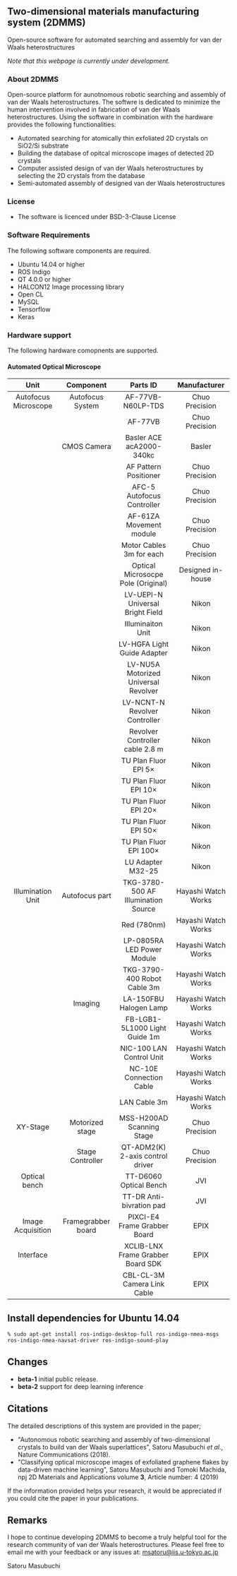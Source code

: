 ## Two-dimensional materials manufacturing system (2DMMS)
Open-source software for automated searching and assembly for van der Waals heterostructures

*Note that this webpage is currently under development.*

### About 2DMMS
Open-source platform for aunotnomous robotic searching and assembly of van der Waals heterostructures. The softwre is dedicated to minimize the human intervention involved in fabrication of van der Waals heterostructures. Using the software in combination with the hardware provides the following functionalities:

* Automated searching for atomically thin exfoliated 2D crystals on SiO2/Si substrate
* Building the database of opitcal microscope images of detected 2D crystals
* Computer assisted design of van der Waals heterostructures by selecting the 2D crystals from the database
* Semi-automated assembly of designed van der Waals heterostructures

### License
* The software is licenced under BSD-3-Clause License

### Software Requirements
The following software components are required.
* Ubuntu 14.04 or higher
* ROS Indigo
* QT 4.0.0 or higher
* HALCON12 Image processing library
* Open CL
* MySQL
* Tensorflow
* Keras

### Hardware support
The following hardware comopnents are supported.

#### Automated Optical Microscope
|Unit| Component | Parts ID| Manufacturer|
|:-----------:|:------------:|:------------:|:------------:|
| Autofocus Microscope | Autofocus System | AF-77VB-N60LP-TDS                 | Chuo Precision |
|                      |                  | AF-77VB                           | Chuo Precision |
|                      | CMOS Camera      | Basler ACE acA2000-340kc          | Basler         |
|                      |                  | AF Pattern Positioner             | Chuo Precision |
|                      |                  | AFC-5 Autofocus Controller        | Chuo Precision |
|                      |                  | AF-61ZA Movement module           | Chuo Precision |
|                      |                  | Motor Cables 3m for each          | Chuo Precision |
|                      |                  |Optical Microsocpe Pole (Original) | Designed in-house|
|                      |                  |LV-UEPI-N Universal Bright Field   | Nikon|
|                      |                  |Illuminaiton Unit                  | Nikon|
|                      |                  |LV-HGFA Light Guide Adapter         | Nikon|
|                      |                  |LV-NU5A Motorized Universal Revolver| Nikon|
|                      |                  |LV-NCNT-N Revolver Controller       | Nikon|
|                      |                  |Revolver Controller cable 2.8 m    | Nikon|
|                      |                  |TU Plan Fluor EPI 5×               | Nikon|
|                      |                  |TU Plan Fluor EPI 10×              | Nikon|
|                      |                  |TU Plan Fluor EPI 20×              | Nikon|
|                      |                  |TU Plan Fluor EPI 50×              | Nikon|
|                      |                  |TU Plan Fluor EPI 100×             | Nikon|
|                      |                  |LU Adapter M32-25                  | Nikon|
| Illumination Unit    | Autofocus part   |TKG-3780-500 AF Illumination Source| Hayashi Watch Works|
|                      |                  | Red (780nm)                       | Hayashi Watch Works|
|                      |                  |LP-0805RA LED Power Module         | Hayashi Watch Works|
|                      |                  |TKG-3790-400 Robot Cable 3m        | Hayashi Watch Works|
|                      | Imaging          |LA-150FBU Halogen Lamp             | Hayashi Watch Works|
|                      |                  |FB-LGB1-5L1000 Light Guide 1m      | Hayashi Watch Works|
|                      |                  |NIC-100 LAN Control Unit           | Hayashi Watch Works|
|                      |                  |NC-10E Connection Cable            | Hayashi Watch Works|
|                      |                  |LAN Cable 3m                       | Hayashi Watch Works|
| XY-Stage             | Motorized stage  |MSS-H200AD Scanning Stage          | Chuo Precision| 
|                      | Stage Controller |QT-ADM2(K) 2-axis control driver   | Chuo Precision|
| Optical bench        |                  |TT-D6060 Optical Bench             | JVI|
|                      |                  |TT-DR Anti-bivration pad           | JVI|
| Image Acquisition    | Framegrabber board | PIXCI-E4 Frame Grabber Board    | EPIX|
| Interface            |                    |XCLIB-LNX Frame Grabber Board SDK| EPIX|
|                       | |CBL-CL-3M Camera Link Cable|EPIX|
    
## Install dependencies for Ubuntu 14.04
`% sudo apt-get install ros-indigo-desktop-full ros-indigo-nmea-msgs ros-indigo-nmea-navsat-driver ros-indigo-sound-play`

## Changes
* **beta-1** initial public release.
* **beta-2** support for deep learning inference

## Citations
The detailed descriptions of this system are provided in the paper;
* "Autonomous robotic searching and assembly of two-dimensional crystals to build van der Waals superlattices", Satoru Masubuchi *et al.*, Nature Communications (2018). 
* "Classifying optical microscope images of exfoliated graphene flakes by data-driven machine learning", Satoru Masubuchi and Tomoki Machida, npj 2D Materials and Applications volume **3**, Article number: 4 (2019) 

If the information provided helps your research, it would be appreciated if you could cite the paper in your publications. 

## Remarks
I hope to continue developing 2DMMS to become a truly helpful tool for the research community of van der Waals heterostructures. Please feel free to email me with your feedback or any issues at: msatoru@iis.u-tokyo.ac.jp

Satoru Masubuchi
